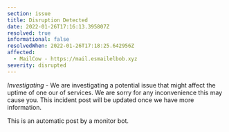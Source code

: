 ```yaml
---
section: issue
title: Disruption Detected
date: 2022-01-26T17:16:13.395807Z
resolved: true
informational: false
resolvedWhen: 2022-01-26T17:18:25.642956Z
affected:
  - MailCow - https://mail.esmailelbob.xyz
severity: disrupted
---
```

*Investigating* - We are investigating a potential issue that might affect the uptime of one our of services. We are sorry for any inconvenience this may cause you. This incident post will be updated once we have more information.

This is an automatic post by a monitor bot.
        